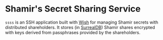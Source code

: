 # Shamir's Secret Sharing Service

`ssss` is an SSH application built with [Wish] for managing Shamir secrets with
distributed shareholders. It stores (in [SurrealDB]) Shamir shares encrypted
with keys derived from passphrases provided by the shareholders.

[Wish]: https://github.com/charmbracelet/wish/
[SurrealDB]: https://surrealdb.com/
